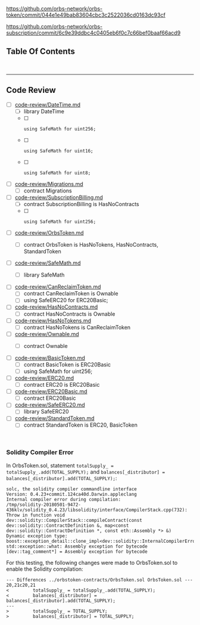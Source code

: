 

https://github.com/orbs-network/orbs-token/commit/044e1e49bab83604cbc3c2522036cd0163dc93cf

https://github.com/orbs-network/orbs-subscription/commit/6c9e39ddbc4c0405eb6f0c7c66bef0baaf66acd9


## Table Of Contents

<br />

<hr />

## Code Review

* [ ] [code-review/DateTime.md](code-review/DateTime.md)
  * [ ] library DateTime
  * [ ]     using SafeMath for uint256;
  * [ ]     using SafeMath for uint16;
  * [ ]     using SafeMath for uint8;
* [ ] [code-review/Migrations.md](code-review/Migrations.md)
  * [ ] contract Migrations
* [ ] [code-review/SubscriptionBilling.md](code-review/SubscriptionBilling.md)
  * [ ] contract SubscriptionBilling is HasNoContracts
  * [ ]     using SafeMath for uint256;



* [ ] [code-review/OrbsToken.md](code-review/OrbsToken.md)
  * [ ] contract OrbsToken is HasNoTokens, HasNoContracts, StandardToken


* [ ] [code-review/SafeMath.md](code-review/SafeMath.md)
  * [ ] library SafeMath


* [ ] [code-review/CanReclaimToken.md](code-review/CanReclaimToken.md)
  * [ ] contract CanReclaimToken is Ownable
  * [ ]   using SafeERC20 for ERC20Basic;
* [ ] [code-review/HasNoContracts.md](code-review/HasNoContracts.md)
  * [ ] contract HasNoContracts is Ownable
* [ ] [code-review/HasNoTokens.md](code-review/HasNoTokens.md)
  * [ ] contract HasNoTokens is CanReclaimToken
* [ ] [code-review/Ownable.md](code-review/Ownable.md)
  * [ ] contract Ownable


* [ ] [code-review/BasicToken.md](code-review/BasicToken.md)
  * [ ] contract BasicToken is ERC20Basic
  * [ ]   using SafeMath for uint256;
* [ ] [code-review/ERC20.md](code-review/ERC20.md)
  * [ ] contract ERC20 is ERC20Basic
* [ ] [code-review/ERC20Basic.md](code-review/ERC20Basic.md)
  * [ ] contract ERC20Basic
* [ ] [code-review/SafeERC20.md](code-review/SafeERC20.md)
  * [ ] library SafeERC20
* [ ] [code-review/StandardToken.md](code-review/StandardToken.md)
  * [ ] contract StandardToken is ERC20, BasicToken

<br />

### Solidity Compiler Error

In OrbsToken.sol, statement `totalSupply_ = totalSupply_.add(TOTAL_SUPPLY);` and `balances[_distributor] = balances[_distributor].add(TOTAL_SUPPLY);`:

```
solc, the solidity compiler commandline interface
Version: 0.4.23+commit.124ca40d.Darwin.appleclang
Internal compiler error during compilation:
/tmp/solidity-20180501-9472-436klv/solidity_0.4.23/libsolidity/interface/CompilerStack.cpp(732): Throw in function void dev::solidity::CompilerStack::compileContract(const dev::solidity::ContractDefinition &, map<const dev::solidity::ContractDefinition *, const eth::Assembly *> &)
Dynamic exception type: boost::exception_detail::clone_impl<dev::solidity::InternalCompilerError>
std::exception::what: Assembly exception for bytecode
[dev::tag_comment*] = Assembly exception for bytecode
```

For this testing, the following changes were made to OrbsToken.sol to enable the Solidity compilation:

```
--- Differences ../orbstoken-contracts/OrbsToken.sol OrbsToken.sol ---
20,21c20,21
<         totalSupply_ = totalSupply_.add(TOTAL_SUPPLY);
<         balances[_distributor] = balances[_distributor].add(TOTAL_SUPPLY);
---
>         totalSupply_ = TOTAL_SUPPLY;
>         balances[_distributor] = TOTAL_SUPPLY;
```